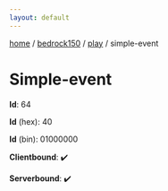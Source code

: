 ```yaml
---
layout: default
---
```


[home](/)  /  [bedrock150](/protocol/bedrock150)  /  [play](/protocol/bedrock150/play)  /  simple-event

# Simple-event

**Id**: 64

**Id** (hex): 40

**Id** (bin): 01000000

**Clientbound**: ✔️

**Serverbound**: ✔️

